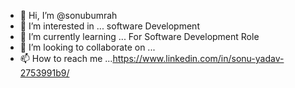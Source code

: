 - 👋 Hi, I’m @sonubumrah
- 👀 I’m interested in ... software Development 
- 🌱 I’m currently learning ... For Software Development Role
- 💞️ I’m looking to collaborate on ...
- 📫 How to reach me ...https://www.linkedin.com/in/sonu-yadav-2753991b9/

<!---
sonubumrah/sonubumrah is a ✨ special ✨ repository because its `README.md` (this file) appears on your GitHub profile.
You can click the Preview link to take a look at your changes.
--->
